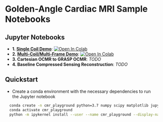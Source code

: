 # Golden-Angle Cardiac MRI Sample Notebooks


## Jupyter Notebooks
 - **1. [Single Coil Demo](https://github.com/CARDIAL-nyu/cmr-playground/blob/main/golden_angle_sample/Sample%20XD-GRASP%20Type%20Radial%20-%20Single%20Coil.ipynb)**: [![Open In Colab](https://colab.research.google.com/assets/colab-badge.svg)](https://colab.research.google.com/github/CARDIAL-nyu/cmr-playground/blob/main/golden_angle_sample/Sample%20XD-GRASP%20Type%20Radial%20-%20Single%20Coil.ipynb)
 - **2. [Multi-Coil/Multi-Frame Demo](https://github.com/CARDIAL-nyu/cmr-playground/blob/main/golden_angle_sample/Sample%20XD-GRASP%20Type%20Radial%20-%20Multi%20Coil.ipynb)**: [![Open In Colab](https://colab.research.google.com/assets/colab-badge.svg)](https://colab.research.google.com/github/CARDIAL-nyu/cmr-playground/blob/main/golden_angle_sample/Sample%20XD-GRASP%20Type%20Radial%20-%20Multi%20Coil.ipynb)
 - **3. Cartesian OCMR to GRASP OCMR**: *TODO*
 - **4. Baseline Compressed Sensing Reconstruction**: *TODO*

## Quickstart

 - Create a conda environment with the necessary dependencies to run the Jupyter notebook

```bash
  conda create -n cmr_playground python=3.7 numpy scipy matplotlib jupyter ipykernel ipympl sigpy seaborn -c conda-forge -c frankong
  conda activate cmr_playground
  python -m ipykernel install --user --name cmr_playground --display-name "Python 3.7 (cmr_playground)"
```
